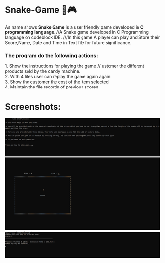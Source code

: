 # Snake-Game 🐍🎮

As name shows <b>Snake Game</b> is a user friendly game developed in <b>C programming language</b>.
//A Snake game developed in C Programming language on codeblock IDE. 
///In this game A player can play and Store their Score,Name, Date and Time in Text file for future significance.

<h3>The program do the following actions:</h3>
1. Show the instructions for playing the game 
// ustomer the different products sold by the candy machine. 
<br/>2. With 4 lifes user can replay the game again again 
<br/>3. Show the customer the cost of the item selected
<br/>4. Maintain the file records of previous scores

# Screenshots:
![ScreenShot1](https://github.com/Abhisooraj/Snake-game/blob/master/Images/Screenshot_01.png)
![ScreenShot1](https://github.com/Abhisooraj/Snake-game/blob/master/Images/Screenshot_03.png)
![ScreenShot1](https://github.com/Abhisooraj/Snake-game/blob/master/Images/Screenshot_05.png)


